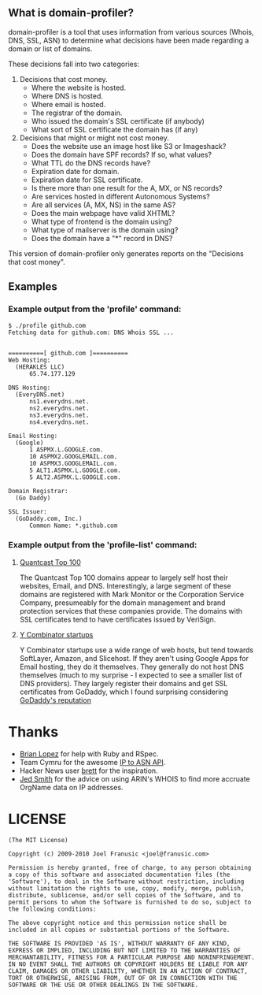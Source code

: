 ## What is domain-profiler?

domain-profiler is a tool that uses information from various sources (Whois, DNS, SSL, ASN) to determine what decisions have been made regarding a domain or list of domains.

These decisions fall into two categories:

1. Decisions that cost money.
    * Where the website is hosted.
    * Where DNS is hosted.
    * Where email is hosted.
    * The registrar of the domain.
    * Who issued the domain's SSL certificate (if anybody)
    * What sort of SSL certificate the domain has (if any)
2. Decisions that might or might not cost money.
    * Does the website use an image host like S3 or Imageshack?
    * Does the domain have SPF records? If so, what values?
    * What TTL do the DNS records have?
    * Expiration date for domain.
    * Expiration date for SSL certificate.
    * Is there more than one result for the A, MX, or NS records?
    * Are services hosted in different Autonomous Systems?
    * Are all services (A, MX, NS) in the same AS?
    * Does the main webpage have valid XHTML?
    * What type of frontend is the domain using?
    * What type of mailserver is the domain using?
    * Does the domain have a "*" record in DNS?

This version of domain-profiler only generates reports on the "Decisions that cost money".

## Examples

### Example output from the 'profile' command:

    $ ./profile github.com
    Fetching data for github.com: DNS Whois SSL ...
    
    
    ==========[ github.com ]==========
    Web Hosting:
      (HERAKLES LLC)
          65.74.177.129
    
    DNS Hosting:
      (EveryDNS.net)
          ns1.everydns.net.
          ns2.everydns.net.
          ns3.everydns.net.
          ns4.everydns.net.
    
    Email Hosting:
      (Google)
          1 ASPMX.L.GOOGLE.com.
          10 ASPMX2.GOOGLEMAIL.com.
          10 ASPMX3.GOOGLEMAIL.com.
          5 ALT1.ASPMX.L.GOOGLE.com.
          5 ALT2.ASPMX.L.GOOGLE.com.
    
    Domain Registrar:
      (Go Daddy)
    
    SSL Issuer:
      (GoDaddy.com, Inc.)
          Common Name: *.github.com

### Example output from the 'profile-list' command:

1. [Quantcast Top 100](http://jpf.github.com/domain-profiler/quantcast.html)

    The Quantcast Top 100 domains appear to largely self host their websites, Email, and DNS.
    Interestingly, a large segment of these domains are registered with Mark Monitor or the Corporation Service Company, presumeably for the domain management and brand protection services that these companies provide.
    The domains with SSL certificates tend to have certificates issued by VeriSign.


2. [Y Combinator startups](http://jpf.github.com/domain-profiler/ycombinator.html)

    Y Combinator startups use a wide range of web hosts, but tend towards SoftLayer, Amazon, and Slicehost. If they aren't using Google Apps for Email hosting, they do it themselves. They generally do not host DNS themselves (much to my surprise - I expected to see a smaller list of DNS providers). They largely register their domains and get SSL certificates from GoDaddy, which I found surprising considering [GoDaddy's reputation](http://en.wikipedia.org/wiki/Go_Daddy#Controversies)
    
Thanks
======

* [Brian Lopez](http://github.com/brianmario) for help with Ruby and RSpec.
* Team Cymru for the awesome [IP to ASN API](http://www.team-cymru.org/Services/ip-to-asn.html).
* Hacker News user <a href="http://news.ycombinator.com/user?id=brett">brett</a> for the inspiration.
* [Jed Smith](http://jedsmith.org/) for the advice on using ARIN's WHOIS to find more accruate OrgName data on IP addresses.

LICENSE
=======

    (The MIT License)
    
    Copyright (c) 2009-2010 Joel Franusic <joel@franusic.com>
    
    Permission is hereby granted, free of charge, to any person obtaining
    a copy of this software and associated documentation files (the
    'Software'), to deal in the Software without restriction, including
    without limitation the rights to use, copy, modify, merge, publish,
    distribute, sublicense, and/or sell copies of the Software, and to
    permit persons to whom the Software is furnished to do so, subject to
    the following conditions:
    
    The above copyright notice and this permission notice shall be
    included in all copies or substantial portions of the Software.
    
    THE SOFTWARE IS PROVIDED 'AS IS', WITHOUT WARRANTY OF ANY KIND,
    EXPRESS OR IMPLIED, INCLUDING BUT NOT LIMITED TO THE WARRANTIES OF
    MERCHANTABILITY, FITNESS FOR A PARTICULAR PURPOSE AND NONINFRINGEMENT.
    IN NO EVENT SHALL THE AUTHORS OR COPYRIGHT HOLDERS BE LIABLE FOR ANY
    CLAIM, DAMAGES OR OTHER LIABILITY, WHETHER IN AN ACTION OF CONTRACT,
    TORT OR OTHERWISE, ARISING FROM, OUT OF OR IN CONNECTION WITH THE
    SOFTWARE OR THE USE OR OTHER DEALINGS IN THE SOFTWARE.